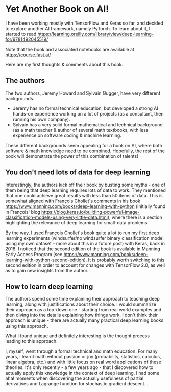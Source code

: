 # Yet Another Book on AI!
I have been working mostly with TensorFlow and Keras so far, and decided to explore another AI framework, namely PyTorch. To learn about it, I started to read <https://learning.oreilly.com/library/view/deep-learning-for/9781492045519/>

Note that the book and associated notebooks are available at <https://course.fast.ai/>

Here are my first thoughts & comments about this book.

## The authors
The two authors, Jeremy Howard and Sylvain Gugger, have very different backgrounds.
* Jeremy has no formal technical education, but developed a strong AI hands-on experience working on a lot of projects (as a consultant, then running his own company). 
* Sylvain has a very solid formal mathematical and technical background (as a math teacher & author of several math textbooks, with less experience on software coding & machine learning.

These different backgrounds seem appealing for a book on AI, where both software & math knowledge need to be combined. Hopefully, the rest of the book will demonstrate the power of this combination of talents!

## You don't need lots of data for deep learning
Interestingly, the authors kick off their book by busting some myths - one of them being that deep learning requires lots of data to work. They mentioned that one could achieve great results with less than 50 items of data. This is somewhat aligned with François Chollet's comments in his book <https://www.manning.com/books/deep-learning-with-python> (initially found in François' blog <https://blog.keras.io/building-powerful-image-classification-models-using-very-little-data.html>), where there is a section highlighting the relevance of deep learning for small-data problems.

By the way, I used François Chollet's book quite a lot to run my first deep learning experiments (windsurfer/no windsurfer binary classification model using my own dataset - more about this in a future post) with Keras, back in 2018. I noticed that the second edition of the book is available in Manning Early Access Program (see <https://www.manning.com/books/deep-learning-with-python-second-edition>). It is probably worth switching to this second edition in order to account for changes with TensorFlow 2.0, as well as to gain new insights from the author.

## How to learn deep learning
The authors spend some time explaining their approach to teaching deep learning, along with justifications about their choice. I would summarize their approach as a top-down one - starting from real world examples and then diving into the details explaining how things work. I don't think their approach is unique - there are actually many practical deep learning books using this approach. 

What I found unique and definitely interesting is the thought process leading to this approach.

I, myself, went through a formal technical and math education. For many years, I learnt math without passion or joy (probability, statistics, calculus, linear algebra, etc.) and with little focus on real word applications of these theories. It's only recently - a few years ago - that I discovered how to actually apply this knowledge in the context of deep learning. I had some aha! moments when discovering the actually usefulness of partial derivatives and Lagrange function for stochastic gradient descent...
